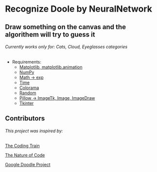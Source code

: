 
<h1>Recognize Doole by NeuralNetwork</h1>
<h2>Draw something on the canvas and the algorithem will try to guess it</h2>
<h6>Currently works only for: Cats, Cloud, Eyeglasses categories</h6>


* Requirements:
  * [Matplotlib, matplotlib.animation](https://pypi.org/project/matplotlib/)
  * [NumPy](https://pypi.org/project/numpy/)
  * [Math -> exp](https://docs.python.org/3/library/math.html)
  * [Time](https://docs.python.org/3/library/time.html)
  * [Colorama](https://pypi.org/project/colorama/)
  * [Random](https://docs.python.org/3/library/random.html)
  * [Pillow -> ImageTk, Image, ImageDraw](https://pypi.org/project/Pillow/)
  * [Tkinter](https://docs.python.org/3/library/tkinter.html)

<h2>Contributors</h2>
<h6>This project was inspired by:</h6>

[The Coding Train](https://www.youtube.com/channel/UCvjgXvBlbQiydffZU7m1_aw)

[The Nature of Code](https://www.youtube.com/watch?v=XJ7HLz9VYz0&list=PLRqwX-V7Uu6aCibgK1PTWWu9by6XFdCfh&index=1&ab_channel=TheCodingTrain)

[Google Doodle Project](https://github.com/googlecreativelab/quickdraw-dataset)
